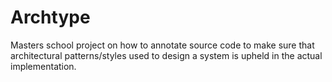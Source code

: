 # Archtype

Masters school project on how to annotate source code to make sure that architectural patterns/styles used to design a system is upheld in the actual implementation.